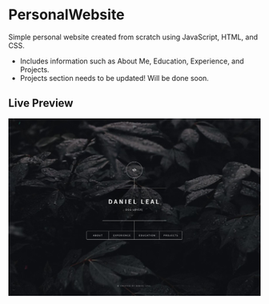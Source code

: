 # PersonalWebsite
Simple personal website created from scratch using JavaScript, HTML, and CSS.
- Includes information such as About Me, Education, Experience, and Projects.
- Projects section needs to be updated! Will be done soon.

## Live Preview
[![Website](images/website-cover.JPG)](http://www.lealdaniel.net)
